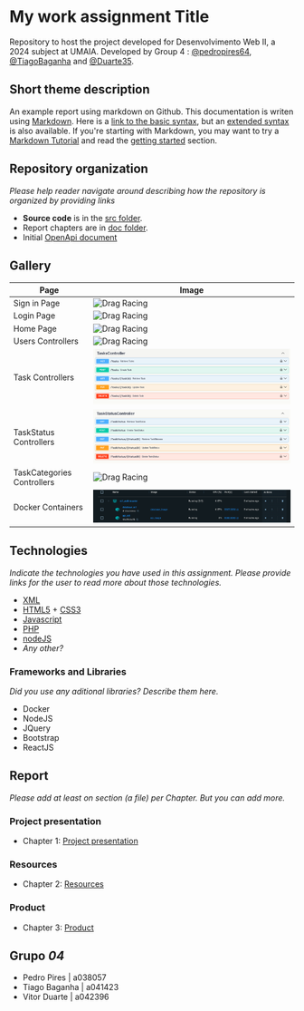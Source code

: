 # My work assignment Title

Repository to host the project developed for Desenvolvimento Web II, a 2024 subject at UMAIA. Developed by Group 4 : [@pedropires64](https://github.com/pedropires64), [@TiagoBaganha](https://github.com/TiagoBaganha) and [@Duarte35](https://github.com/Duarte35).

## Short theme description

An example report using markdown on Github. This documentation is writen using [Markdown](https://www.markdownguide.org/). Here is a [link to the basic syntax](https://www.markdownguide.org/basic-syntax), but an [extended syntax](https://www.markdownguide.org/extended-syntax/) is also available. If you're starting with Markdown, you may want to try a [Markdown Tutorial](https://www.markdowntutorial.com/) and read the [getting started](https://www.markdownguide.org/getting-started/) section.

## Repository organization

_Please help reader navigate around describing how the repository is organized by providing links_
* **Source code** is in the [src folder](src/).
* Report chapters are in [doc folder](doc/).
* Initial [OpenApi document](api/openapi.yaml)

## Gallery

| Page      | Image |
| ----------- | ----------- |
| Sign in Page      | ![Drag Racing]()       |
| Login Page  | ![Drag Racing]()       |
| Home Page | ![Drag Racing]()       |
| Users Controllers      | ![Drag Racing]()       |
| Task Controllers   | ![Drag Racing](https://github.com/inf23dw2g04/m1_auth/blob/68aabe1304f6cb326d8c2dd543741b605626c0a7/prints/task%20controllers.png)       |
| TaskStatus Controllers | ![[Drag Racing]()](https://github.com/inf23dw2g04/m1_auth/blob/68aabe1304f6cb326d8c2dd543741b605626c0a7/prints/taskstatus%20controller.png)       |
| TaskCategories Controllers      | ![Drag Racing]()       |
| Docker Containers   | ![[Drag Racing](./prints/containers docker.png)](https://github.com/inf23dw2g04/m1_auth/blob/ffd82e6b820abd8b9df73962ef90471c56171204/prints/containers%20docker.png)       |

## Technologies

_Indicate the technologies you have used in this assignment. Please provide links for the user to read more about those technologies._
* [XML](https://www.w3.org/XML/)
* [HTML5](https://html.spec.whatwg.org/multipage/) + [CSS3](https://www.w3.org/Style/CSS/)
* [Javascript](https://developer.mozilla.org/en-US/docs/Learn/JavaScript)
* [PHP](https://www.php.net/)
* [nodeJS](https://nodejs.org/en/)
* _Any other?_

### Frameworks and Libraries

_Did you use any aditional libraries? Describe them here._
* Docker
* NodeJS
* JQuery
* Bootstrap
* ReactJS

## Report
_Please add at least on section (a file) per Chapter. But you can add more._

### Project presentation
* Chapter 1: [Project presentation](doc_P1/c1.md)
### Resources
* Chapter 2: [Resources](doc_P1/c2.md)
### Product
* Chapter 3: [Product](doc_P1/c3.md)


## Grupo _04_
* Pedro Pires | a038057
* Tiago Baganha | a041423
* Vitor Duarte | a042396
